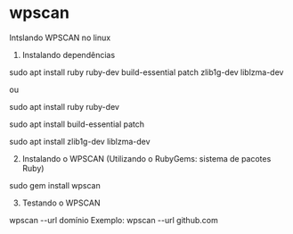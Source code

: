 # wpscan
Intslando WPSCAN no linux

1) Instalando dependências

sudo apt install ruby ruby-dev build-essential patch zlib1g-dev liblzma-dev

ou

sudo apt install ruby ruby-dev

sudo apt install build-essential patch

sudo apt install zlib1g-dev liblzma-dev


2) Instalando o WPSCAN (Utilizando o RubyGems: sistema de pacotes Ruby)

sudo gem install wpscan

3) Testando o WPSCAN

wpscan --url domínio
Exemplo: wpscan --url github.com
